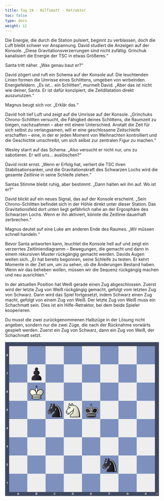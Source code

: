 ```yaml
---
title: Tag 19 - Hilfsmatt - Retraktor
toc: false
type: docs
weight: 12
---
```

Die Energie, die durch die Station pulsiert, beginnt zu verblassen, doch die Luft bleibt schwer vor Anspannung. David studiert die Anzeigen auf der Konsole. „Diese Gravitationsverzerrungen sind nicht zufällig. Grinchuk kanalisiert die Energie der TSC in etwas Größeres.“

Santa tritt näher. „Was genau baut er?“

David zögert und ruft ein Schema auf der Konsole auf. Die leuchtenden Linien formen die Umrisse eines Schlittens, umgeben von wirbelnden Energiefeldern. „Es ist... ein Schlitten“, murmelt David. „Aber das ist nicht wie deiner, Santa. Er ist dafür konzipiert, die Zeitdilatation direkt auszunutzen.“

Magnus beugt sich vor. „Erklär das.“

David holt tief Luft und zeigt auf die Umrisse auf der Konsole. „Grinchuks Chrono-Schlitten versucht, die Fähigkeit deines Schlittens, die Raumzeit zu biegen, nachzuahmen – aber mit einem Unterschied. Anstatt die Zeit für sich selbst zu verlangsamen, will er eine geschlossene Zeitschleife erschaffen – eine, in der er jeden Moment von Weihnachten kontrolliert und die Geschichte umschreibt, um sich selbst zur zentralen Figur zu machen.“

Wesley starrt auf das Schema. „Also versucht er nicht nur, uns zu sabotieren. Er will uns... auslöschen?“

David nickt ernst. „Wenn er Erfolg hat, verliert die TSC ihren Stabilisationsanker, und die Gravitationskraft des Schwarzen Lochs wird die gesamte Zeitlinie in seine Schleife ziehen.“

Santas Stimme bleibt ruhig, aber bestimmt. „Dann halten wir ihn auf. Wo ist er?“

David blickt auf ein neues Signal, das auf der Konsole erscheint. „Sein Chrono-Schlitten befindet sich in der Höhle direkt unter dieser Station. Das Gravitationsfeld dort unten liegt gefährlich nahe an der Ergosphäre des Schwarzen Lochs. Wenn er ihn aktiviert, könnte die Zeitlinie dauerhaft zerbrechen.“

Magnus deutet auf eine Luke am anderen Ende des Raumes. „Wir müssen schnell handeln.“

Bevor Santa antworten kann, leuchtet die Konsole hell auf und zeigt ein verzerrtes Zeitliniendiagramm – Bewegungen, die gemacht und dann in einem rekursiven Muster rückgängig gemacht werden. Davids Augen weiten sich. „Er hat bereits begonnen, seine Schleife zu testen. Er kehrt Momente in der Zeit um, um zu sehen, ob die Änderungen Bestand haben. Wenn wir das beheben wollen, müssen wir die Sequenz rückgängig machen und neu ausrichten.“

In der aktuellen Position hat Weiß gerade einen Zug abgeschlossen. Zuerst wird der letzte Zug von Weiß rückgängig gemacht, gefolgt vom letzten Zug von Schwarz. Dann wird das Spiel fortgesetzt, indem Schwarz einen Zug macht, gefolgt von einem Zug von Weiß. Der letzte Zug von Weiß muss ein Schachmatt sein. Dies ist ein Hilfe-Retraktor, bei dem beide Spieler kooperieren.

Du musst die zwei zurückgenommenen Halbzüge in der Lösung nicht angeben, sondern nur die zwei Züge, die nach der Rücknahme vorwärts gespielt werden. Zuerst ein Zug von Schwarz, dann ein Zug von Weiß, der Schachmatt setzt. 


![Stellung Tag 19](/day19.jpg "8/1p6/1K6/2nNk3/8/8/5n2/8 b - - 0 1")


